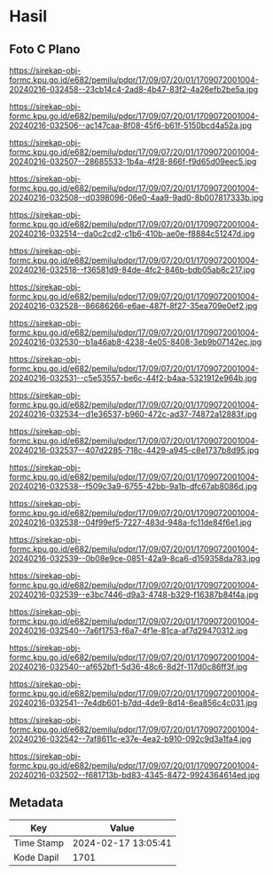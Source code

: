 # Hasil

## Foto C Plano

https://sirekap-obj-formc.kpu.go.id/e682/pemilu/pdpr/17/09/07/20/01/1709072001004-20240216-032458--23cb14c4-2ad8-4b47-83f2-4a26efb2be5a.jpg

https://sirekap-obj-formc.kpu.go.id/e682/pemilu/pdpr/17/09/07/20/01/1709072001004-20240216-032506--ac147caa-8f08-45f6-b61f-5150bcd4a52a.jpg

https://sirekap-obj-formc.kpu.go.id/e682/pemilu/pdpr/17/09/07/20/01/1709072001004-20240216-032507--28685533-1b4a-4f28-866f-f9d65d09eec5.jpg

https://sirekap-obj-formc.kpu.go.id/e682/pemilu/pdpr/17/09/07/20/01/1709072001004-20240216-032508--d0398096-06e0-4aa9-9ad0-8b007817333b.jpg

https://sirekap-obj-formc.kpu.go.id/e682/pemilu/pdpr/17/09/07/20/01/1709072001004-20240216-032514--da0c2cd2-c1b6-410b-ae0e-f8884c51247d.jpg

https://sirekap-obj-formc.kpu.go.id/e682/pemilu/pdpr/17/09/07/20/01/1709072001004-20240216-032518--f36581d9-84de-4fc2-846b-bdb05ab8c217.jpg

https://sirekap-obj-formc.kpu.go.id/e682/pemilu/pdpr/17/09/07/20/01/1709072001004-20240216-032528--86686266-e6ae-487f-8f27-35ea709e0ef2.jpg

https://sirekap-obj-formc.kpu.go.id/e682/pemilu/pdpr/17/09/07/20/01/1709072001004-20240216-032530--b1a46ab8-4238-4e05-8408-3eb9b07142ec.jpg

https://sirekap-obj-formc.kpu.go.id/e682/pemilu/pdpr/17/09/07/20/01/1709072001004-20240216-032531--c5e53557-be6c-44f2-b4aa-5321912e964b.jpg

https://sirekap-obj-formc.kpu.go.id/e682/pemilu/pdpr/17/09/07/20/01/1709072001004-20240216-032534--d1e36537-b960-472c-ad37-74872a12883f.jpg

https://sirekap-obj-formc.kpu.go.id/e682/pemilu/pdpr/17/09/07/20/01/1709072001004-20240216-032537--407d2285-718c-4429-a945-c8e1737b8d95.jpg

https://sirekap-obj-formc.kpu.go.id/e682/pemilu/pdpr/17/09/07/20/01/1709072001004-20240216-032538--f509c3a9-6755-42bb-9a1b-dfc67ab8086d.jpg

https://sirekap-obj-formc.kpu.go.id/e682/pemilu/pdpr/17/09/07/20/01/1709072001004-20240216-032538--04f99ef5-7227-483d-948a-fc11de84f6e1.jpg

https://sirekap-obj-formc.kpu.go.id/e682/pemilu/pdpr/17/09/07/20/01/1709072001004-20240216-032539--0b08e9ce-0851-42a9-8ca6-d159358da783.jpg

https://sirekap-obj-formc.kpu.go.id/e682/pemilu/pdpr/17/09/07/20/01/1709072001004-20240216-032539--e3bc7446-d9a3-4748-b329-f16387b84f4a.jpg

https://sirekap-obj-formc.kpu.go.id/e682/pemilu/pdpr/17/09/07/20/01/1709072001004-20240216-032540--7a6f1753-f6a7-4f1e-81ca-af7d29470312.jpg

https://sirekap-obj-formc.kpu.go.id/e682/pemilu/pdpr/17/09/07/20/01/1709072001004-20240216-032540--af652bf1-5d36-48c6-8d2f-117d0c86ff3f.jpg

https://sirekap-obj-formc.kpu.go.id/e682/pemilu/pdpr/17/09/07/20/01/1709072001004-20240216-032541--7e4db601-b7dd-4de9-8d14-6ea856c4c031.jpg

https://sirekap-obj-formc.kpu.go.id/e682/pemilu/pdpr/17/09/07/20/01/1709072001004-20240216-032542--7af8611c-e37e-4ea2-b910-092c9d3a1fa4.jpg

https://sirekap-obj-formc.kpu.go.id/e682/pemilu/pdpr/17/09/07/20/01/1709072001004-20240216-032502--f681713b-bd83-4345-8472-9924364614ed.jpg


## Metadata

| Key        | Value               |
| ---------- | ------------------- |
| Time Stamp | 2024-02-17 13:05:41 |
| Kode Dapil | 1701                |



